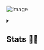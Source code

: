 ![Image](https://i.pinimg.com/originals/74/19/07/74190702dacafb832d8791ddbdbbaf7f.gif)

<details>
  <summary><h2>Stats 🤸‍♂️</h2></summary>
  
[![Anurag's GitHub stats](https://github-readme-stats.vercel.app/api?username=globalpolaris&show_icons=true&theme=github_dark)](https://github.com/anuraghazra/github-readme-stats)

[![Top Langs](https://github-readme-stats.vercel.app/api/top-langs/?username=globalpolaris&layout=compact&theme=tokyonight)](https://github.com/anuraghazra/github-readme-stats)
</details>
